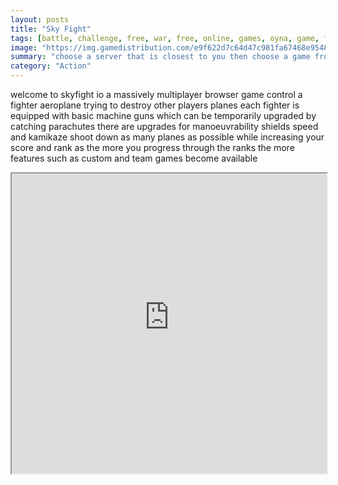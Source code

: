 ```yaml
---
layout: posts
title: "Sky Fight"
tags: [battle, challenge, free, war, free, online, games, oyna, game, free, games, play, play, games]
image: "https://img.gamedistribution.com/e9f622d7c64d47c981fa67468e9548dd.jpg"
summary: "choose a server that is closest to you then choose a game from the games list enter your name and fight good luck  free online games oyna game free games play play games"
category: "Action"
---
```


welcome to skyfight io a massively multiplayer browser game control a fighter aeroplane trying to destroy other players planes each fighter is equipped with basic machine guns which can be temporarily upgraded by catching parachutes there are upgrades for manoeuvrability shields speed and kamikaze shoot down as many planes as possible while increasing your score and rank as the more you progress through the ranks the more features such as custom and team games become available

<iframe width="100%" height="480px;" src="https://html5.gamedistribution.com/e9f622d7c64d47c981fa67468e9548dd/"></iframe>
